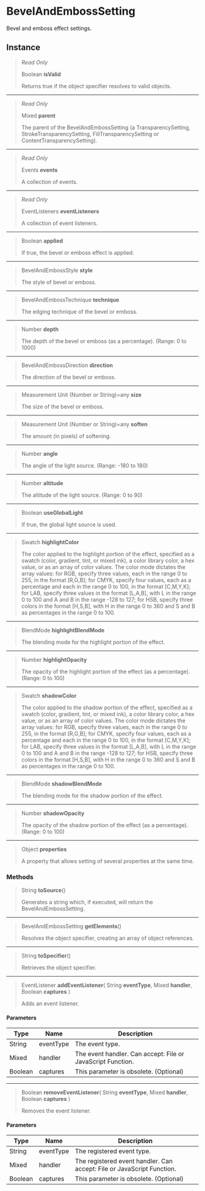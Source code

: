# BevelAndEmbossSetting
Bevel and emboss effect settings.

## Instance
> *Read Only* 
> 
> Boolean **isValid** 
>
> Returns true if the object specifier resolves to valid objects.
*** 
> *Read Only* 
> 
> Mixed **parent** 
>
> The parent of the BevelAndEmbossSetting (a TransparencySetting, StrokeTransparencySetting, FillTransparencySetting or ContentTransparencySetting).
*** 
> *Read Only* 
> 
> Events **events** 
>
> A collection of events.
*** 
> *Read Only* 
> 
> EventListeners **eventListeners** 
>
> A collection of event listeners.
*** 
> Boolean **applied** 
>
> If true, the bevel or emboss effect is applied.
*** 
> BevelAndEmbossStyle **style** 
>
> The style of bevel or emboss.
*** 
> BevelAndEmbossTechnique **technique** 
>
> The edging technique of the bevel or emboss.
*** 
> Number **depth** 
>
> The depth of the bevel or emboss (as a percentage). (Range: 0 to 1000)
*** 
> BevelAndEmbossDirection **direction** 
>
> The direction of the bevel or emboss.
*** 
> Measurement Unit (Number or String)=any **size** 
>
> The size of the bevel or emboss.
*** 
> Measurement Unit (Number or String)=any **soften** 
>
> The amount (in pixels) of softening.
*** 
> Number **angle** 
>
> The angle of the light source. (Range: -180 to 180)
*** 
> Number **altitude** 
>
> The altitude of the light source. (Range: 0 to 90)
*** 
> Boolean **useGlobalLight** 
>
> If true, the global light source is used.
*** 
> Swatch **highlightColor** 
>
> The color applied to the highlight portion of the effect, specified as a swatch (color, gradient, tint, or mixed ink), a color library color, a hex value, or as an array of color values. The color mode dictates the array values: for RGB, specify three values, each in the range 0 to 255, in the format [R,G,B]; for CMYK, specify four values, each as a percentage and each in the range 0 to 100, in the format [C,M,Y,K]; for LAB, specify three values in the format [L,A,B], with L in the range 0 to 100 and A and B in the range -128 to 127; for HSB, specify three colors in the format [H,S,B], with H in the range 0 to 360 and S and B as percentages in the range 0 to 100.
*** 
> BlendMode **highlightBlendMode** 
>
> The blending mode for the highlight portion of the effect.
*** 
> Number **highlightOpacity** 
>
> The opacity of the highlight portion of the effect (as a percentage). (Range: 0 to 100)
*** 
> Swatch **shadowColor** 
>
> The color applied to the shadow portion of the effect, specified as a swatch (color, gradient, tint, or mixed ink), a color library color, a hex value, or as an array of color values. The color mode dictates the array values: for RGB, specify three values, each in the range 0 to 255, in the format [R,G,B]; for CMYK, specify four values, each as a percentage and each in the range 0 to 100, in the format [C,M,Y,K]; for LAB, specify three values in the format [L,A,B], with L in the range 0 to 100 and A and B in the range -128 to 127; for HSB, specify three colors in the format [H,S,B], with H in the range 0 to 360 and S and B as percentages in the range 0 to 100.
*** 
> BlendMode **shadowBlendMode** 
>
> The blending mode for the shadow portion of the effect.
*** 
> Number **shadowOpacity** 
>
> The opacity of the shadow portion of the effect (as a percentage). (Range: 0 to 100)
*** 
> Object **properties** 
>
> A property that allows setting of several properties at the same time.

### Methods
> String **toSource**()
> 
> Generates a string which, if executed, will return the BevelAndEmbossSetting.
*** 
> BevelAndEmbossSetting **getElements**()
> 
> Resolves the object specifier, creating an array of object references.
*** 
> String **toSpecifier**()
> 
> Retrieves the object specifier.
*** 
> EventListener **addEventListener**( String **eventType**, Mixed **handler**, Boolean **captures** )
> 
> Adds an event listener.
#### Parameters
| Type | Name | Description |
|---|---|---|
| String | eventType | The event type. |
| Mixed | handler | The event handler. Can accept: File or JavaScript Function. |
| Boolean | captures | This parameter is obsolete. (Optional) |

*** 
> Boolean **removeEventListener**( String **eventType**, Mixed **handler**, Boolean **captures** )
> 
> Removes the event listener.
#### Parameters
| Type | Name | Description |
|---|---|---|
| String | eventType | The registered event type. |
| Mixed | handler | The registered event handler. Can accept: File or JavaScript Function. |
| Boolean | captures | This parameter is obsolete. (Optional) |


